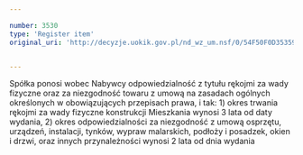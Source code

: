 ```yaml
---

number: 3530
type: 'Register item'
original_uri: 'http://decyzje.uokik.gov.pl/nd_wz_um.nsf/0/54F50F0D353590C4C1257A520040DEF2?OpenDocument'


---
```


Spółka ponosi wobec Nabywcy odpowiedzialność z tytułu rękojmi za wady fizyczne oraz za niezgodność towaru z umową na zasadach ogólnych określonych w obowiązujących przepisach prawa, i tak: 1) okres trwania rękojmi za wady fizyczne konstrukcji Mieszkania wynosi 3 lata od daty wydania, 2) okres odpowiedzialności za niezgodność z umową osprzętu, urządzeń, instalacji, tynków, wypraw malarskich, podłoży i posadzek, okien i drzwi, oraz innych przynależności wynosi 2 lata od dnia wydania
